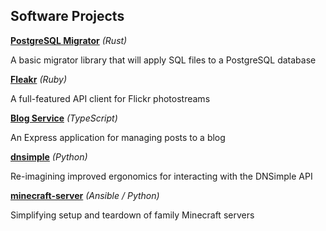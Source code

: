 ## Software Projects

**[PostgreSQL Migrator]** _(Rust)_

A basic migrator library that will apply SQL files to a PostgreSQL database

**[Fleakr]** _(Ruby)_

A full-featured API client for Flickr photostreams

**[Blog Service]** _(TypeScript)_

An Express application for managing posts to a blog

**[dnsimple]** _(Python)_

Re-imagining improved ergonomics for interacting with the DNSimple API

**[minecraft-server]** _(Ansible / Python)_

Simplifying setup and teardown of family Minecraft servers

[PostgreSQL Migrator]: https://github.com/reagent/rust-migrator
[Fleakr]: https://github.com/reagent/fleakr
[Blog Service]: https://github.com/reagent/blog-service
[dnsimple]: https://github.com/vigetlabs/dnsimple
[minecraft-server]: (https://github.com/reagent/minecraft-server)
